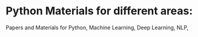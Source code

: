 # Python Materials for different areas:
Papers and Materials for Python, Machine Learning, Deep Learning, NLP, 
